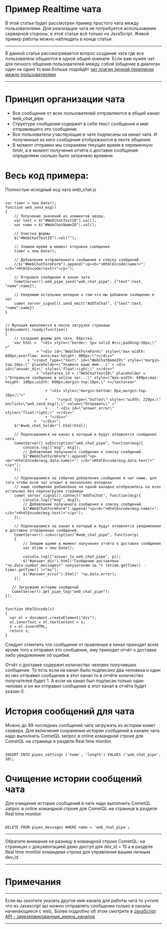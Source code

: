 
# Пример Realtime чата

В этой статье будет рассмотрен пример простого чата между пользователями. Для реализации чата не потребуется использование серверной стороны, в этой статье всё только на JavaScript. Живой пример работы можно наблюдать в конце статьи.


___
В данной статье рассматривается вопрос создания чата где все пользователи общаются в одной общей комнате. Если вам нужен чат для личного общения пользователей между собой (общение в диалогах один на один) то вам больше подойдёт [чат плагин личной переписки между пользователями](/docs/comet/star-comet-chat.md)
___

# Принцип организации чата

  * Все сообщения от всех пользователей отправляются в общий канал web_chat_pipe.
  * Структура сообщения содержит в себе текст сообщения и имя отправившего это сообщение.
  * Все пользователи участвующие в чате подписаны на канал чата. И полученные из него сообщения отображаются в ленте общения.
  * В момент отправки мы сохраняем текущее время в переменную timer, а в момент получения отчёта о доставке сообщения определяем сколько было затрачено времени.

# Весь код примера:
Полностью исходный код чата web_chat.js

```

var timer = new Date();
function web_send_msg()
{
    // Получение значений из элементов ввода.
    var text = $("#WebChatTextID").val();
    var name = $("#WebChatNameID").val();
    
    // Очистка формы
    $("#WebChatTextID").val("");  
    
    // Зпишем время в момент отправки сообщения
    timer = new Date();
    
    // Добавление отправленного сообщения к списку сообщений.
    //$("#WebChatFormForm").append("<p><b>"+HtmlEncode(name)+": </b>"+HtmlEncode(text)+"</p>");
    
    // Отправка сообщения в канал чата
    CometServer().web_pipe_send("web_chat_pipe", {"text":text, "name":name});
    
    // Уведомим остальные вкладки о том что мы добавили сообщение в чат
    comet_server_signal().send_emit("AddToChat", {"text":text, "name":name})
}

   
// Функция выполнится в после загрузки страницы
$(document).ready(function()
{
    // Создание формы для чата. Вёрстка.
    var html =  "<div style=\"border: 1px solid #ccc;padding:10px;\" >"
	          + "<div id=\"WebChatFormForm\" style=\"max-width: 600px;overflow: auto;max-height: 900px;\"></div>"
		  + "<input type=\"text\" id=\"WebChatNameID\" style=\"margin-top:10px;\" placeholder=\"Укажите ваше имя...\" > <div id=\"answer_div\" style=\"float:right;\" ></div>"
	          + "<textarea id = \"WebChatTextID\" placeholder = \"Отправьте сообщение в online чат...\" style=\"max-width: 600px;max-height: 100px;width: 600px;margin-top:10px;\" ></textarea>"

                  + "<div style=\"margin-bottom: 0px;margin-top: 10px;\">"
                  +    "<input type=\"button\" style=\"width: 220px;\" onclick=\"web_send_msg();\" value=\"Отправить\" >"
                  +    " <div id=\"answer_error\"  style=\"float:right;\" ></div>"
                  + "</div>"
             +  "</div>";
    $("#web_chat_holder").html(html);

    // Подписываемся на канал в который и будут отпавлятся сообщения чата. 
    CometServer().subscription("web_chat_pipe", function(msg){
        console.log(["msg", msg]);
        // Добавление полученого сообщения к списку сообщений.
        $("#WebChatFormForm").append("<p><b>"+HtmlEncode(msg.data.name)+": </b>"+HtmlEncode(msg.data.text)+"</p>");
    });

    // Подписываемся на событие добавления сообщения в чат нами, для того чтобы если чат открыт в нескольких вкладках
    // наше сообщение добавленое на одной вкладке отобразилось на всех остальных без перезагрузки страницы
    comet_server_signal().connect("AddToChat", function(msg){
        console.log(["msg", msg]);
        // Добавление полученого сообщения к списку сообщений.
        $("#WebChatFormForm").append("<p><b>"+HtmlEncode(msg.name)+": </b>"+HtmlEncode(msg.text)+"</p>");
    });
    
    // Подписываемся на канал в который и будут отпавлятся уведомления о доставке отправленых сообщений.
    CometServer().subscription("#web_chat_pipe", function(p)
    {
        // Зпишем время в момент получения отчёта о доставке сообщения
        var etime = new Date();
        
        console.log(["answer_to_web_chat_pipe", p]);
        $("#answer_div").html("Сообщение доставлено "+p.data.number_messages+" получателям за "+ (etime.getTime() - timer.getTime() )+"ms");
        $("#answer_error").html(" "+p.data.error);
    });

   // Загружаем историю сообщений
   CometServer().get_pipe_log("web_chat_pipe");
});


function HtmlEncode(s)
{
  var el = document.createElement("div");
  el.innerText = el.textContent = s;
  s = el.innerHTML;
  return s;
}

```

Следует отметить что сообщения от правленые в канал приходят всем кроме того к отправил это сообщение, ему приходит отчёт о доставке либо уведомление об ошибке.

Отчёт о доставке содержит количество человек получивших сообщение. То есть если на канал было подписано два человека и один из них отправил сообщение в этот канал то в отчёте количество получателей будет 1. А если на канал был подписан только один человек и он же отправил сообщение в этот канал в отчёте будет указан 0.

<html>

</html>

# История сообщений для чата

Можно до 99 последних сообщений чата загружать из истории комет сервера.
Для включения сохранения истории сообщений в канале чата надо выполнить CometQL запрос в online командной строке для CometQL на странице в разделе Real time monitor.

```

INSERT INTO pipes_settings ('name', 'length') VALUES ('web_chat_pipe', 10);

```


# Очищение истории сообщений чата

Для очищения истории сообщений в чате надо выполнить CometQL запрос в online командной строке для CometQL на странице в разделе Real time monitor.

```

DELETE FROM pipes_messages WHERE name = 'web_chat_pipe';

```



___
Обратите внимание на разницу в командной строке CometQL: на страницах с документацией демо доступ для dev_id = 15 а в разделе Real time monitor командная строка для управления вашим личным dev_id
___
 

# Примечания


___
Если вы захотите указать другое имя канала для работы чата то учтите что из Javascript api можно отправлять сообщения только в каналы начинающиеся с web_ Более подробно об этом смотрите в  [JavaScript API - зарезервированные_имена_каналов](/docs/RU/API/JavaScript%20API.md)
___
